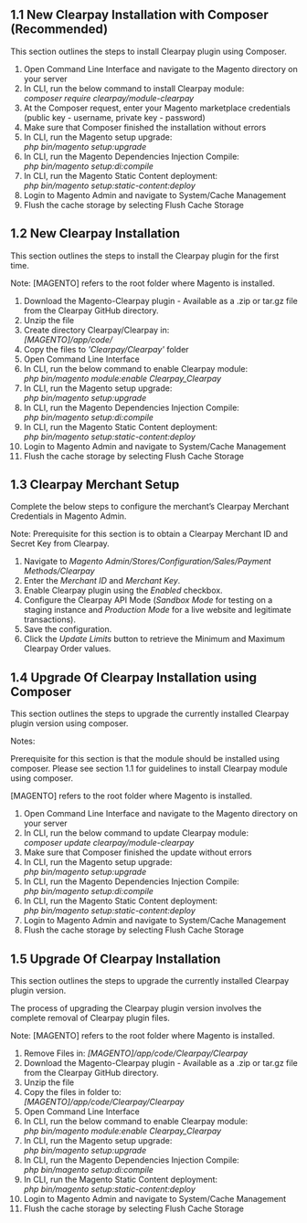 <h2> 1.1    New Clearpay Installation with Composer (Recommended) </h2>
<p> This section outlines the steps to install Clearpay plugin using Composer. </p>

<ol>
	<li> Open Command Line Interface and navigate to the Magento directory on your server</li>
	<li> In CLI, run the below command to install Clearpay module: <br/> <em>composer require clearpay/module-clearpay</em> </li>
	<li> At the Composer request, enter your Magento marketplace credentials (public key - username, private key - password)</li>
	<li> Make sure that Composer finished the installation without errors </li>
	<li> In CLI, run the Magento setup upgrade: <br/> <em>php bin/magento setup:upgrade</em> </li>
	<li> In CLI, run the Magento Dependencies Injection Compile: <br/> <em>php bin/magento setup:di:compile</em> </li>
	<li> In CLI, run the Magento Static Content deployment: <br/> <em>php bin/magento setup:static-content:deploy</em> </li>
	<li> Login to Magento Admin and navigate to System/Cache Management </li>
	<li> Flush the cache storage by selecting Flush Cache Storage </li>
</ol>

<h2> 1.2   New Clearpay Installation </h2>
<p>This section outlines the steps to install the Clearpay plugin for the first time.</p>

<p> Note: [MAGENTO] refers to the root folder where Magento is installed. </p>

<ol>
	<li> Download the Magento-Clearpay plugin - Available as a .zip or tar.gz file from the Clearpay GitHub directory. </li>
	<li> Unzip the file </li>
	<li> Create directory Clearpay/Clearpay in: <br/> <em>[MAGENTO]/app/code/</em></li>
	<li> Copy the files to <em>'Clearpay/Clearpay'</em> folder </li>
	<li> Open Command Line Interface </li>
	<li> In CLI, run the below command to enable Clearpay module: <br/> <em>php bin/magento module:enable Clearpay_Clearpay</em> </li>
	<li> In CLI, run the Magento setup upgrade: <br/> <em>php bin/magento setup:upgrade</em> </li>
	<li> In CLI, run the Magento Dependencies Injection Compile: <br/> <em>php bin/magento setup:di:compile</em> </li>
	<li> In CLI, run the Magento Static Content deployment: <br/> <em>php bin/magento setup:static-content:deploy</em> </li>
	<li> Login to Magento Admin and navigate to System/Cache Management </li>
	<li> Flush the cache storage by selecting Flush Cache Storage </li>
</ol>

<h2> 1.3	Clearpay Merchant Setup </h2>
<p> Complete the below steps to configure the merchant’s Clearpay Merchant Credentials in Magento Admin. </p>
<p> Note: Prerequisite for this section is to obtain a Clearpay Merchant ID and Secret Key from Clearpay. </p>

<ol>
	<li> Navigate to <em>Magento Admin/Stores/Configuration/Sales/Payment Methods/Clearpay</em> </li>
	<li> Enter the <em>Merchant ID</em> and <em>Merchant Key</em>. </li>
	<li> Enable Clearpay plugin using the <em>Enabled</em> checkbox. </li>
	<li> Configure the Clearpay API Mode (<em>Sandbox Mode</em> for testing on a staging instance and <em>Production Mode</em> for a live website and legitimate transactions). </li>
	<li> Save the configuration. </li>
	<li> Click the <em>Update Limits</em> button to retrieve the Minimum and Maximum Clearpay Order values.</li>
</ol>

<h2> 1.4	Upgrade Of Clearpay Installation using Composer</h2>
<p> This section outlines the steps to upgrade the currently installed Clearpay plugin version using composer. </p>
<p> Notes: </p>
<p>Prerequisite for this section is that the module should be installed using composer. Please see section 1.1 for guidelines to install Clearpay module using composer.</p>
<p>[MAGENTO] refers to the root folder where Magento is installed. </p>

<ol>
	<li> Open Command Line Interface and navigate to the Magento directory on your server</li>
	<li> In CLI, run the below command to update Clearpay module: <br/> <em>composer update clearpay/module-clearpay</em> </li>
	<li> Make sure that Composer finished the update without errors </li>
	<li> In CLI, run the Magento setup upgrade: <br/> <em>php bin/magento setup:upgrade</em> </li>
	<li> In CLI, run the Magento Dependencies Injection Compile: <br/> <em>php bin/magento setup:di:compile</em> </li>
	<li> In CLI, run the Magento Static Content deployment: <br/> <em>php bin/magento setup:static-content:deploy</em> </li>
	<li> Login to Magento Admin and navigate to System/Cache Management </li>
	<li> Flush the cache storage by selecting Flush Cache Storage </li>
</ol>

<h2> 1.5	Upgrade Of Clearpay Installation </h2>
<p> This section outlines the steps to upgrade the currently installed Clearpay plugin version. </p>
<p> The process of upgrading the Clearpay plugin version involves the complete removal of Clearpay plugin files. </p>
<p> Note: [MAGENTO] refers to the root folder where Magento is installed. </p>

<ol>
	<li> Remove Files in: <em>[MAGENTO]/app/code/Clearpay/Clearpay</em></li>
	<li> Download the Magento-Clearpay plugin - Available as a .zip or tar.gz file from the Clearpay GitHub directory. </li>
	<li> Unzip the file </li>
	<li> Copy the files in folder to: <br/> <em>[MAGENTO]/app/code/Clearpay/Clearpay</em> </li>
	<li> Open Command Line Interface </li>
	<li> In CLI, run the below command to enable Clearpay module: <br/> <em>php bin/magento module:enable Clearpay_Clearpay</em> </li>
	<li> In CLI, run the Magento setup upgrade: <br/> <em>php bin/magento setup:upgrade</em> </li>
	<li> In CLI, run the Magento Dependencies Injection Compile: <br/> <em>php bin/magento setup:di:compile</em> </li>
	<li> In CLI, run the Magento Static Content deployment: <br/> <em>php bin/magento setup:static-content:deploy</em> </li>
	<li> Login to Magento Admin and navigate to System/Cache Management </li>
	<li> Flush the cache storage by selecting Flush Cache Storage </li>
</ol>
